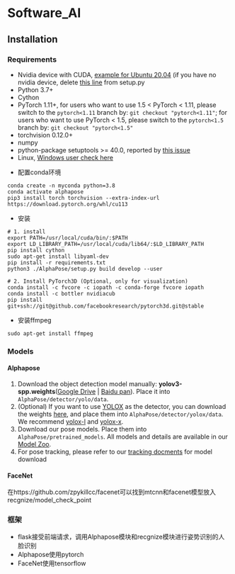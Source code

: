 # Software_AI





## Installation

### Requirements

- Nvidia device with CUDA, [example for Ubuntu 20.04](https://linuxconfig.org/how-to-install-cuda-on-ubuntu-20-04-focal-fossa-linux) (if you have no nvidia device, delete [this line](https://github.com/MVIG-SJTU/AlphaPose/blob/master/setup.py#L211) from setup.py
- Python 3.7+
- Cython
- PyTorch 1.11+, for users who want to use 1.5 < PyTorch < 1.11, please switch to the `pytorch<1.11` branch by: `git checkout "pytorch<1.11"`; for users who want to use PyTorch < 1.5, please switch to the `pytorch<1.5` branch by: `git checkout "pytorch<1.5"`
- torchvision 0.12.0+
- numpy
- python-package setuptools >= 40.0, reported by [this issue](https://github.com/MVIG-SJTU/AlphaPose/issues/838)
- Linux, [Windows user check here](https://github.com/MVIG-SJTU/AlphaPose/blob/master/docs/INSTALL.md#Windows)

+ 配置conda环境

```shell
conda create -n myconda python=3.8
conda activate alphapose
pip3 install torch torchvision --extra-index-url https://download.pytorch.org/whl/cu113
```



+ 安装

```shell
# 1. install
export PATH=/usr/local/cuda/bin/:$PATH
export LD_LIBRARY_PATH=/usr/local/cuda/lib64/:$LD_LIBRARY_PATH
pip install cython
sudo apt-get install libyaml-dev
pip install -r requirements.txt
python3 ./AlphaPose/setup.py build develop --user

# 2. Install PyTorch3D (Optional, only for visualization)
conda install -c fvcore -c iopath -c conda-forge fvcore iopath
conda install -c bottler nvidiacub
pip install git+ssh://git@github.com/facebookresearch/pytorch3d.git@stable
```



+ 安装ffmpeg

```
sudo apt-get install ffmpeg
```



### Models

#### Alphapose

1. Download the object detection model manually: **yolov3-spp.weights**([Google Drive](https://drive.google.com/open?id=1D47msNOOiJKvPOXlnpyzdKA3k6E97NTC) | [Baidu pan](https://pan.baidu.com/s/1Zb2REEIk8tcahDa8KacPNA)). Place it into `AlphaPose/detector/yolo/data`.
2. (Optional) If you want to use [YOLOX](https://github.com/Megvii-BaseDetection/YOLOX) as the detector, you can download the weights [here](https://github.com/Megvii-BaseDetection/YOLOX), and place them into `AlphaPose/detector/yolox/data`. We recommend [yolox-l](https://github.com/Megvii-BaseDetection/YOLOX/releases/download/0.1.1rc0/yolox_l.pth) and [yolox-x](https://github.com/Megvii-BaseDetection/YOLOX/releases/download/0.1.1rc0/yolox_x.pth).
3. Download our pose models. Place them into `AlphaPose/pretrained_models`. All models and details are available in our [Model Zoo](https://github.com/MVIG-SJTU/AlphaPose/blob/master/docs/MODEL_ZOO.md).
4. For pose tracking, please refer to our [tracking docments](https://github.com/MVIG-SJTU/AlphaPose/blob/master/trackers) for model download



#### FaceNet

在https://github.com/zpykillcc/facenet可以找到mtcnn和facenet模型放入recgnize/model_check_point





### 框架

+ flask接受前端请求，调用Alphapose模块和recgnize模块进行姿势识别的人脸识别
+ Alphapose使用pytorch
+ FaceNet使用tensorflow



